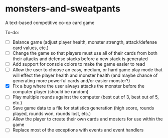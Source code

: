 # monsters-and-sweatpants
A text-based competitive co-op card game

To-do:
- [ ] Balance game (adjust player health, monster strength, attack/defense card values, etc.)
- [ ] Change the game so that players must use all of their cards from both their attacks and defense stacks before a new stack is generated
- [ ] Add support for console colors to make the game easier to read
- [ ] Allow the user to choose an easy, medium, or hard game play mode that will effect the player health and monster health (and maybe chance of generating more powerful cards and/or easier monster?)
- [x] Fix a bug where the user always attacks the monster before the computer player (should be random)
- [ ] Play multiple rounds against the computer (best out of 3, best out of 5, etc.)
- [ ] Save game data to a file for statistics generation (high score, rounds played, rounds won, rounds lost, etc.)
- [ ] Allow the player to create their own cards and mosters for use within the game
- [ ] Replace most of the exceptions with events and event handlers
